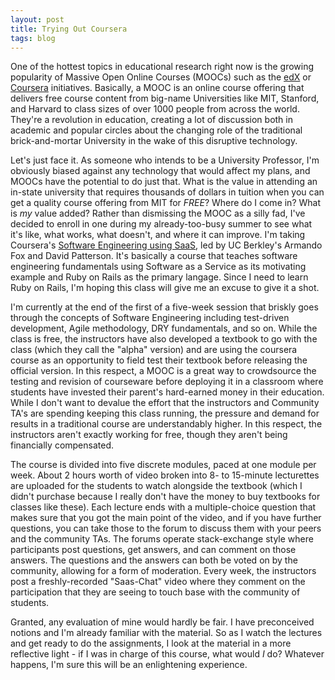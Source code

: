 ```yaml
---
layout: post
title: Trying Out Coursera
tags: blog
---
```


One of the hottest topics in educational research right now is the growing popularity of Massive Open Online Courses (MOOCs) such as the <a href="http://www.edxonline.org/">edX</a> or <a href="https://coursera.org">Coursera</a> initiatives. Basically, a MOOC is an online course offering that delivers free course content from big-name Universities like MIT, Stanford, and Harvard to class sizes of over 1000 people from across the world. They're a revolution in education, creating a lot of discussion both in academic and popular circles about the changing role of the traditional brick-and-mortar University in the wake of this disruptive technology.

Let's just face it. As someone who intends to be a University Professor, I'm obviously biased against any technology that would affect my plans, and MOOCs have the potential to do just that. What is the value in attending an in-state university that requires thousands of dollars in tuition when you can get a quality course offering from MIT for <em>FREE</em>? Where do I come in? What is <em>my</em> value added? Rather than dismissing the MOOC as a silly fad, I've decided to enroll in one during my already-too-busy summer to see what it's like, what works, what doesn't, and where it can improve. I'm taking Coursera's <a href="https://www.coursera.org/course/saas">Software Engineering using SaaS</a>, led by UC Berkley's Armando Fox and David Patterson. It's basically a course that teaches software engineering fundamentals using Software as a Service as its motivating example and Ruby on Rails as the primary langage. Since I need to learn Ruby on Rails, I'm hoping this class will give me an excuse to give it a shot.

I'm currently at the end of the first of a five-week session that briskly goes through the concepts of Software Engineering including test-driven development, Agile methodology, DRY fundamentals, and so on. While the class is free, the instructors have also developed a textbook to go with the class (which they call the "alpha" version) and are using the coursera course as an opportunity to field test their textbook before releasing the official version. In this respect, a MOOC is a great way to crowdsource the testing and revision of courseware before deploying it in a classroom where students have invested their parent's hard-earned money in their education. While I don't want to devalue the effort that the instructors and Community TA's are spending keeping this class running, the pressure and demand for results in a traditional course are understandably higher. In this respect, the instructors aren't exactly working for free, though they aren't being financially compensated.

The course is divided into five discrete modules, paced at one module per week. About 2 hours worth of video broken into 8- to 15-minute lecturettes are uploaded for the students to watch alongside the textbook (which I didn't purchase because I really don't have the money to buy textbooks for classes like these). Each lecture ends with a multiple-choice question that makes sure that you got the main point of the video, and if you have further questions, you can take those to the forum to discuss them with your peers and the community TAs. The forums operate stack-exchange style where participants post questions, get answers, and can comment on those answers. The questions and the answers can both be voted on by the community, allowing for a form of moderation. Every week, the instructors post a freshly-recorded "Saas-Chat" video where they comment on the participation that they are seeing to touch base with the community of students.

Granted, any evaluation of mine would hardly be fair. I have preconceived notions and I'm already familiar with the material. So as I watch the lectures and get ready to do the assignments, I look at the material in a more reflective light - if I was in charge of this course, what would <em>I</em> do? Whatever happens, I'm sure this will be an enlightening experience.
